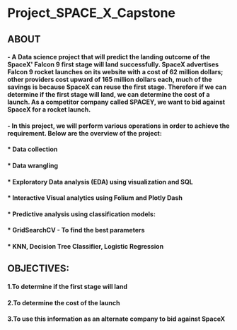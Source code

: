 # Project_SPACE_X_Capstone
## ABOUT
#### - A Data science project that will predict the landing outcome of the SpaceX' Falcon 9 first stage will land successfully. SpaceX advertises Falcon 9 rocket launches on its website with a cost of 62 million dollars; other providers cost upward of 165 million dollars each, much of the savings is because SpaceX can reuse the first stage. Therefore if we can determine if the first stage will land, we can determine the cost of a launch. As a competitor company called SPACEY, we want to bid against SpaceX for a rocket launch.

#### - In this project, we will perform various operations in order to achieve the requirement. Below are the overview of the project:
#### * Data collection
#### * Data wrangling
#### * Exploratory Data analysis (EDA) using visualization and SQL
#### * Interactive Visual analytics using Folium and Plotly Dash
#### * Predictive analysis using classification models:
#### * GridSearchCV - To find the best parameters
#### * KNN, Decision Tree Classifier, Logistic Regression


## OBJECTIVES:

#### 1.To determine if the first stage will land
#### 2.To determine the cost of the launch
#### 3.To use this information as an alternate company to bid against SpaceX




